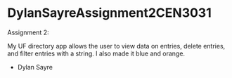 # DylanSayreAssignment2CEN3031

Assignment 2: 

My UF directory app allows the user to view data on entries, delete entries, and filter entries with a string. 
I also made it blue and orange. 

- Dylan Sayre
